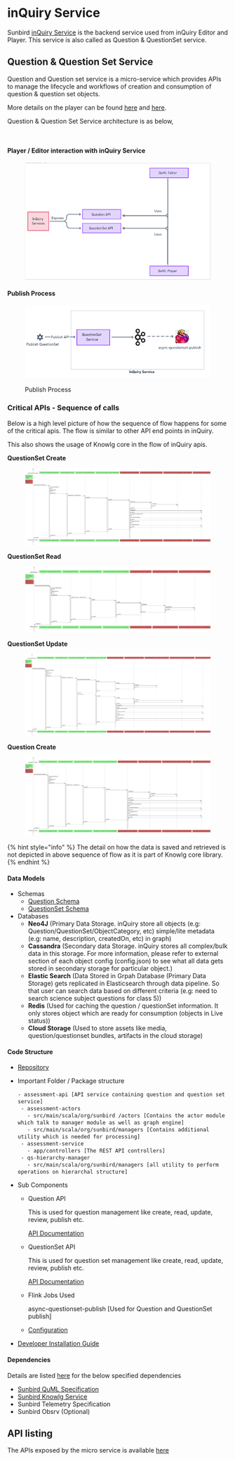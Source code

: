 # inQuiry Service

Sunbird [inQuiry Service](../../product-and-developer-guide/question-and-question-set-service/architecture.md) is the backend service used from inQuiry Editor and Player. This service is also called as Question & QuestionSet service.

## Question & Question Set Service

Question and Question set service is a micro-service which provides APIs to manage the lifecycle and workflows of creation and consumption of question & question set objects.

More details on the player can be found [here](../../capabilities-1.md#c-question-and-question-set-services) and [here](../../product-and-developer-guide/question-and-question-set-service/).

Question & Question Set Service architecture is as below,

<figure><img src="https://files.gitbook.com/v0/b/gitbook-x-prod.appspot.com/o/spaces%2FWu4HIWGkb7dD4y0Kup4W%2Fuploads%2FrA9rFcWflZ5JbOcENCbA%2FInQuiry%20Backend%20Architecture.png?alt=media&#x26;token=a12df702-71d5-4f03-b3e5-80880cf6de15" alt=""><figcaption></figcaption></figure>

#### Player / Editor interaction with inQuiry Service

<figure><img src="../../../.gitbook/assets/image (3).png" alt=""><figcaption></figcaption></figure>

#### Publish Process

<figure><img src="../../../.gitbook/assets/image (4) (2).png" alt=""><figcaption><p>Publish Process</p></figcaption></figure>

### Critical APIs - Sequence of calls

Below is a high level picture of how the sequence of flow happens for some of the critical apis. The flow is similar to other API end points in inQuiry.

This also shows the usage of Knowlg core in the flow of inQuiry apis.

**QuestionSet Create**

<figure><img src="../../../.gitbook/assets/questionset_create_sequence.png" alt=""><figcaption></figcaption></figure>

**QuestionSet Read**

<figure><img src="../../../.gitbook/assets/questionset_read_sequence (1).png" alt=""><figcaption></figcaption></figure>

**QuestionSet Update**

<figure><img src="../../../.gitbook/assets/questionset_update_sequence.png" alt=""><figcaption></figcaption></figure>

**Question Create**

<div data-full-width="false">

<figure><img src="../../../.gitbook/assets/question_create_sequence.png" alt=""><figcaption></figcaption></figure>

</div>

{% hint style="info" %}
The detail on how the data is saved and retrieved is not depicted in above sequence of flow as it is part of Knowlg core library.&#x20;
{% endhint %}

#### Data Models

* Schemas
  * [Question Schema](https://inquiry.sunbird.org/learn/product-and-developer-guide/question-and-question-set-service/schema/question-schema)
  * [QuestionSet Schema](https://inquiry.sunbird.org/learn/product-and-developer-guide/question-and-question-set-service/schema/questionset-schema)
* Databases
  * **Neo4J** (Primary Data Storage. inQuiry store all objects (e.g: Question/QuestionSet/ObjectCategory, etc) simple/lite metadata (e.g: name, description, createdOn, etc) in graph)
  * **Cassandra** (Secondary data Storage. inQuiry stores all complex/bulk data in this storage. For more information, please refer to external section of each object config (config.json) to see what all data gets stored in secondary storage for particular object.)
  * **Elastic Search** (Data Stored in Grpah Database (Primary Data Storage) gets replicated in Elasticsearch through data pipeline. So that user can search data based on different criteria (e.g: need to search science subject questions for class 5))
  * **Redis** (Used for caching the question / questionSet information. It only stores object which are ready for consumption (objects in Live status))
  * **Cloud Storage** (Used to store assets like media, question/questionset bundles, artifacts in the cloud storage)

#### Code Structure

* [Repository](../../product-and-developer-guide/question-and-question-set-service/source-code.md)
*   Important Folder / Package structure

    ```
    - assessment-api [API service containing question and question set service]
     - assessment-actors
       - src/main/scala/org/sunbird /actors [Contains the actor module which talk to manager module as well as graph engine]
       - src/main/scala/org/sunbird/managers [Contains additional utility which is needed for processing]
     - assessment-service
       - app/controllers [The REST API controllers]
     - qs-hierarchy-manager
       - src/main/scala/org/sunbird/managers [all utility to perform operations on hierarchal structure]
    ```
* Sub Components
  *   Question API

      This is used for question management like create, read, update, review, publish etc.

      [API Documentation](https://inquiry.sunbird.org/learn/product-and-developer-guide/question-and-question-set-service/apis/v1#question-management-apis)
  *   QuestionSet API

      This is used for question set management like create, read, update, review, publish etc.

      [API Documentation](https://inquiry.sunbird.org/learn/product-and-developer-guide/question-and-question-set-service/apis/v1#question-set-management-apis)
  *   Flink Jobs Used

      async-questionset-publish \[Used for Question and QuestionSet publish]
  * [Configuration](../../product-and-developer-guide/question-and-question-set-service/configuration.md)
* [Developer Installation Guide](../../../use/developer-installation/question-and-question-set-service/)

#### Dependencies

Details are listed [here](https://inquiry.sunbird.org/use/learn-more/dependencies) for the below specified dependencies

* [Sunbird QuML Specification](https://quml.sunbird.org/)
* [Sunbird Knowlg Service](https://knowlg.sunbird.org/)
* Sunbird Telemetry Specification
* Sunbird Obsrv (Optional)

## API listing

The APIs exposed by the micro service is available [here](../../product-and-developer-guide/question-and-question-set-service/apis/)
